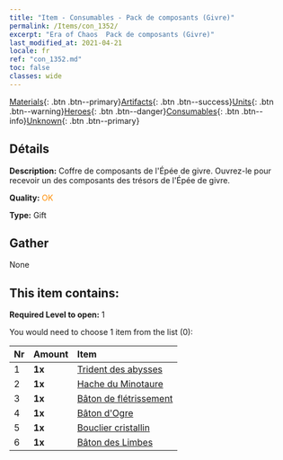 ```yaml
---
title: "Item - Consumables - Pack de composants (Givre)"
permalink: /Items/con_1352/
excerpt: "Era of Chaos  Pack de composants (Givre)"
last_modified_at: 2021-04-21
locale: fr
ref: "con_1352.md"
toc: false
classes: wide
---
```

 [Materials](/fr/Items/){: .btn .btn--primary}[Artifacts](/fr/Items/Artifacts/){: .btn .btn--success}[Units](/fr/Items/Units/){: .btn .btn--warning}[Heroes](/fr/Items/Heroes/){: .btn .btn--danger}[Consumables](/fr/Items/Consumables/){: .btn .btn--info}[Unknown](/fr/Items/Unknown/){: .btn .btn--primary}

## Détails
 **Description:** Coffre de composants de l'Épée de givre. Ouvrez-le pour recevoir un des composants des trésors de l'Épée de givre.

 **Quality:** <span style="color: #FF8C00">OK</span>

 **Type:** Gift

## Gather

  None

## This item contains:

 **Required Level to open:** 1

 You would need to choose 1 item from the list (0):

  | Nr | Amount |     Item    |
  |:---|:-------|:------------|
  | 1 |  **1x** | [Trident des abysses](/fr/Items/art_160/) |  | 
  | 2 |  **1x** | [Hache du Minotaure](/fr/Items/art_161/) |  | 
  | 3 |  **1x** | [Bâton de flétrissement](/fr/Items/art_162/) |  | 
  | 4 |  **1x** | [Bâton d'Ogre](/fr/Items/art_163/) |  | 
  | 5 |  **1x** | [Bouclier cristallin](/fr/Items/art_164/) |  | 
  | 6 |  **1x** | [Bâton des Limbes](/fr/Items/art_165/) |  | 
